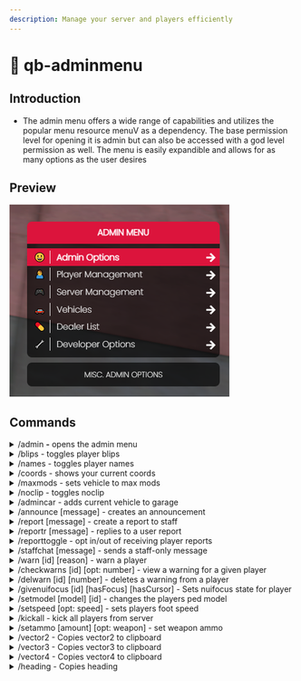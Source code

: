```yaml
---
description: Manage your server and players efficiently
---
```


# 🔧 qb-adminmenu

## Introduction

* The admin menu offers a wide range of capabilities and utilizes the popular menu resource menuV as a dependency. The base permission level for opening it is admin but can also be accessed with a god level permission as well. The menu is easily expandible and allows for as many options as the user desires

## Preview

![](../.gitbook/assets/adminmenu.png)

## Commands

<details>

<summary>/admin <strong>-</strong> opens the admin menu</summary>

Opens the admin menu

**Permission level:** admin

</details>

<details>

<summary>/blips - toggles player blips</summary>

Adds a blip to the map for all players. Useful to monitor player locations.

**Permission level:** admin

</details>

<details>

<summary>/names - toggles player names</summary>

Shows player names and IDs above heads

**Permission level:** admin

</details>

<details>

<summary>/coords - shows your current coords</summary>

Shows your current coordinates in `vector3(x, y, z)` format

**Permission level:** admin

</details>

<details>

<summary>/maxmods - sets vehicle to max mods</summary>

Sets the current vehicle to have maximum performance modifications

**Permission level:** admin

</details>

<details>

<summary>/noclip - toggles noclip</summary>

Toggles noclip

**Permission level:** admin

</details>

<details>

<summary>/admincar - adds current vehicle to garage</summary>

Saves the current vehicle to the database table `player_vehicles` allowing access to the vehicle in the garage

**Permission level:** admin

</details>

<details>

<summary>/announce [message] - creates an announcement</summary>

Creates an announcement to be sent to all players in the chat.&#x20;

**Permission level:** admin

* **message** - (required) The message to send

</details>

<details>

<summary>/report [message] - create a report to staff</summary>

Sends a message to staff in the chat and stores the message as a report

**Permission level:** user

* **message** - (required) The message to send

</details>

<details>

<summary>/reportr [message] - replies to a user report</summary>

Replies to a user report with the given `message`

**Permission level:** admin

* **message** - (required) The message to send in the reply

</details>

<details>

<summary>/reporttoggle - opt in/out of receiving player reports</summary>

Opt in/out of receiving player reports in chat

**Permission level:** admin

</details>

<details>

<summary>/staffchat [message] - sends a staff-only message</summary>

Sends a message in chat visible only to users with the 'admin' permission level

**Permission level:** admin

* **message** - (required) The message to send

</details>

<details>

<summary>/warn [id] [reason] - warn a player</summary>

Sends a message to the player with the given `id` with the `reason` given. Also, adds a warning against the player in the database table `player_warns`

**Permission level:** admin

* **id** - (required) The id of the player being warned
* **reason** - (required) The reason for giving a warning

</details>

<details>

<summary>/checkwarns [id] [opt: number] - view a warning for a given player</summary>

Checks for existing warnings against a player with the given `id`. If no warning number is given in the command, it will display the number of warnings the player has received. If a warning number is given in the command, it will display that warning.

**Permission level:** admin

* **id** - (required) The id of the player being checked
* **number** - (optional) The warning number (1, 2, 3, etc...)

</details>

<details>

<summary>/delwarn [id] [number] - deletes a warning from a player</summary>

Deletes a warning from a player and removes the database entry

**Permission level:** admin

* **id** - (required) The id of the player
* **number** - (required) The warning number to be deleted (1, 2, 3 etc...)

</details>

<details>

<summary>/givenuifocus [id] [hasFocus] [hasCursor] - Sets nuifocus state for player</summary>

This command sets the NUI focus state for a player with the given `id`. This allows you to manually set the following native: [https://docs.fivem.net/natives/?\_0x5B98AE30](https://docs.fivem.net/natives/?\_0x5B98AE30)\
Useful if a player is stuck in an NUI overlay.

**Permission level:** admin

* **id** - (required) The id of the player
* **hasFocus** - (required) \[true/false] Whether the NUI has focus or not
* **hasCursor** - (required) \[true/false] Whether the player has cursor when using NUI

</details>

<details>

<summary>/setmodel [model] [id] - changes the players ped model</summary>

Changes the ped `model` of the player with the given `id`.

**Permission level:** admin

* **model** - (required) The ped model to change to
* **id** - (required) The id of the player whos ped model is being changed

</details>

<details>

<summary>/setspeed [opt: speed] - sets players foot speed</summary>

Sets your foot speed between default and "fast"

**Permission level:** admin

* **speed** - (optional) \["fast"] will set foot speed to "fast". If this argument is left blank it will set foot speed to "normal"

</details>

<details>

<summary>/kickall - kick all players from server</summary>

Kicks all players from the server.

**Permission level:** god

</details>

<details>

<summary>/setammo [amount] [opt: weapon] - set weapon ammo</summary>

Sets the ammo amount for current gun in hand or `weapon` if given

**Permission level:** admin

* **amount** - (required) The amount of ammo to set
* **weapon** - (optional) The weapon to set the ammo for. Will set ammo for current gun in hand if left blank

</details>

<details>

<summary>/vector2 - Copies vector2 to clipboard</summary>

Copies `vector2(x, y)` to clipboard of your current coordinates.

**Permission level:** admin

</details>

<details>

<summary>/vector3 - Copies vector3 to clipboard</summary>

Copies `vector3(x, y, z)` to clipboard of your current coordinates

**Permission level:** admin

</details>

<details>

<summary>/vector4 - Copies vector4 to clipboard</summary>

Copies `vector4(x, y, z, w)` to clipboard of your current coordinates

**Permission level:** admin

</details>

<details>

<summary>/heading - Copies heading</summary>

Copies heading `w` to clipboard of your current heading (the direction you are facing)

**Permission level:** admin

</details>
